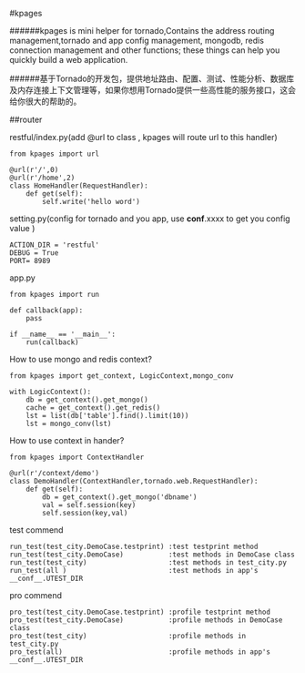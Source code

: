#kpages

######kpages is mini helper for tornado,Contains the address routing management,tornado and app config management, mongodb, redis connection management and other functions; these things can help you quickly build a web application.

######基于Tornado的开发包，提供地址路由、配置、测试、性能分析、数据库及内存连接上下文管理等，如果你想用Tornado提供一些高性能的服务接口，这会给你很大的帮助的。

##router

restful/index.py(add @url to class , kpages will route url to this handler)
```
from kpages import url

@url(r'/',0)
@url(r'/home',2)
class HomeHandler(RequestHandler):
    def get(self):
        self.write('hello word')

```

setting.py(config for tornado and you app, use __conf__.xxxx to get you config value )
```
ACTION_DIR = 'restful'
DEBUG = True
PORT= 8989
```

app.py

```
from kpages import run

def callback(app):
    pass

if __name__ == '__main__':
    run(callback)
```

How to use mongo and redis context?
```
from kpages import get_context, LogicContext,mongo_conv

with LogicContext():
    db = get_context().get_mongo()
    cache = get_context().get_redis()
    lst = list(db['table'].find().limit(10))
    lst = mongo_conv(lst)

```
How to use context in hander?
```
from kpages import ContextHandler

@url(r'/context/demo')
class DemoHandler(ContextHandler,tornado.web.RequestHandler):
    def get(self):
        db = get_context().get_mongo('dbname')
        val = self.session(key)
        self.session(key,val)
```
test commend
```
run_test(test_city.DemoCase.testprint) :test testprint method
run_test(test_city.DemoCase)           :test methods in DemoCase class
run_test(test_city)                    :test methods in test_city.py
run_test(all )                         :test methods in app's __conf__.UTEST_DIR
```

pro commend
```
pro_test(test_city.DemoCase.testprint) :profile testprint method
pro_test(test_city.DemoCase)           :profile methods in DemoCase class
pro_test(test_city)                    :profile methods in test_city.py
pro_test(all)                          :profile methods in app's __conf__.UTEST_DIR

```



